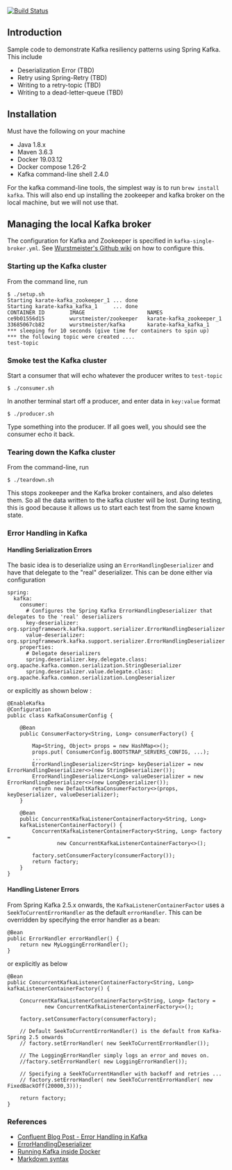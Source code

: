 
[![Build Status](https://api.travis-ci.com/Sdaas/karate-kafka.svg?branch=master)](https://travis-ci.com/Sdaas/karate-kafka)
 

## Introduction

Sample code to demonstrate Kafka resiliency patterns using Spring Kafka. This include

- Deserialization Error (TBD)
- Retry using Spring-Retry (TBD)
- Writing to a retry-topic (TBD)
- Writing to a dead-letter-queue (TBD)

## Installation

Must have the following on your machine

- Java 1.8.x
- Maven 3.6.3
- Docker 19.03.12
- Docker compose 1.26-2
- Kafka command-line shell 2.4.0

For the kafka command-line tools, the simplest way is to run `brew install kafka`. This will also end up installing the zookeeper and kafka broker on the local machine, but we will not use that.

## Managing the local Kafka broker

The configuration for Kafka and Zookeeper is specified in `kafka-single-broker.yml`. See
[Wurstmeister's Github wiki](https://github.com/wurstmeister/kafka-docker) on how to configure this.

### Starting up the Kafka cluster

From the command line, run 

```
$ ./setup.sh
Starting karate-kafka_zookeeper_1 ... done
Starting karate-kafka_kafka_1     ... done
CONTAINER ID        IMAGE                    NAMES
ce9b01556d15        wurstmeister/zookeeper   karate-kafka_zookeeper_1
33685067cb82        wurstmeister/kafka       karate-kafka_kafka_1
*** sleeping for 10 seconds (give time for containers to spin up)
*** the following topic were created ....
test-topic
```
### Smoke test the Kafka cluster

Start a consumer that will echo whatever the producer writes to `test-topic`

```
$ ./consumer.sh
```

In another terminal start off a producer, and enter data in `key:value` format 
```
$ ./producer.sh
```

Type something into the producer. If all goes well, you should see the consumer echo it back.

### Tearing down the Kafka cluster

From the command-line, run
```
$ ./teardown.sh
```

This stops zookeeper and the Kafka broker containers, and also deletes them. So all the data written to the kafka cluster will be lost. During testing, this is good because it allows us to start each test from the same known state.

### Error Handling in Kafka

#### Handling Serialization Errors

The basic idea is to deserialize using an `ErrorHandlingDeserializer` and have that delegate to the "real" deserializer. This can be done
either via configuration 
```
spring:
  kafka:
    consumer:
      # Configures the Spring Kafka ErrorHandlingDeserializer that delegates to the 'real' deserializers
      key-deserializer: org.springframework.kafka.support.serializer.ErrorHandlingDeserializer
      value-deserializer: org.springframework.kafka.support.serializer.ErrorHandlingDeserializer
    properties:
      # Delegate deserializers
      spring.deserializer.key.delegate.class: org.apache.kafka.common.serialization.StringDeserializer
      spring.deserializer.value.delegate.class: org.apache.kafka.common.serialization.LongDeserializer
```
or explicitly as shown below :
```
@EnableKafka
@Configuration
public class KafkaConsumerConfig {

    @Bean
    public ConsumerFactory<String, Long> consumerFactory() {

        Map<String, Object> props = new HashMap<>();
        props.put( ConsumerConfig.BOOTSTRAP_SERVERS_CONFIG, ...);
        ...
        ErrorHandlingDeserializer<String> keyDeserializer = new ErrorHandlingDeserializer<>(new StringDeserializer());
        ErrorHandlingDeserializer<Long> valueDeserializer = new ErrorHandlingDeserializer<>(new LongDeserializer());
        return new DefaultKafkaConsumerFactory<>(props, keyDeserializer, valueDeserializer);
    }

    @Bean
    public ConcurrentKafkaListenerContainerFactory<String, Long>
    kafkaListenerContainerFactory() {
        ConcurrentKafkaListenerContainerFactory<String, Long> factory =
                new ConcurrentKafkaListenerContainerFactory<>();

        factory.setConsumerFactory(consumerFactory());
        return factory;
    }
}
```
#### Handling Listener Errors

From Spring Kafka 2.5.x onwards, the `KafkaListenerContainerFactor` uses a `SeekToCurrentErrorHandler` as the default `errorHandler`.
This can be overridden by specifying the error handler as a bean:
```
@Bean
public ErrorHandler errorHandler() {
    return new MyLoggingErrorHandler();
}
```
or explicitly as below 
```
@Bean
public ConcurrentKafkaListenerContainerFactory<String, Long> kafkaListenerContainerFactory() {

    ConcurrentKafkaListenerContainerFactory<String, Long> factory =
            new ConcurrentKafkaListenerContainerFactory<>();

    factory.setConsumerFactory(consumerFactory);

    // Default SeekToCurrentErrorHandler() is the default from Kafka-Spring 2.5 onwards
    // factory.setErrorHandler( new SeekToCurrentErrorHandler());

    // The LoggingErrorHandler simply logs an error and moves on.
    //factory.setErrorHandler( new LoggingErrorHandler());

    // Specifying a SeekToCurrentHandler with backoff and retries ...
    // factory.setErrorHandler( new SeekToCurrentErrorHandler( new FixedBackOff(20000,3)));

    return factory;
}
```
### References

* [Confluent Blog Post - Error Handling in Kafka](https://www.confluent.io/blog/spring-for-apache-kafka-deep-dive-part-1-error-handling-message-conversion-transaction-support/)
* [ErrorHandlingDeserializer](https://docs.spring.io/spring-kafka/docs/2.5.5.RELEASE/reference/html/#error-handling-deserializer)
* [Running Kafka inside Docker](https://github.com/wurstmeister/kafka-docker)
* [Markdown syntax](https://github.com/adam-p/markdown-here/wiki/Markdown-Cheatsheet)


